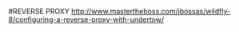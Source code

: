 #REVERSE PROXY
http://www.mastertheboss.com/jbossas/wildfly-8/configuring-a-reverse-proxy-with-undertow/
